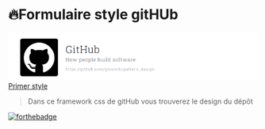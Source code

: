 # 🔥Formulaire style gitHUb
![cover](./asset/cover.PNG)
[Primer style](https://primer.style/)
>Dans ce framework css de gitHub vous trouverez le design du dépôt


[![forthebadge](https://forthebadge.com/images/badges/uses-git.svg)](https://forthebadge.com)